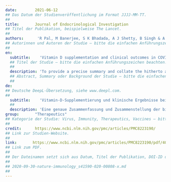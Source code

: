 ```yaml
---
date:        2021-06-12
## Das Datum der Studienveröffentlichung im Format JJJJ-MM-TT.
##
title:       Journal of Endocrinological Investigation
## Titel der Publikation, beispielweise The Lancet.
##
authors:      'R Pal, M Banerjee, S K Bhadada, A J Shetty, B Singh & A Vyas'
## Autorinnen und Autoren der Studie – bitte die einfachen Anführungszeichen beachten!
##
en:
  subtitle:    'Vitamin D supplementation and clinical outcomes in COVID-19: a systematic review and meta-analysis'
  ## Titel der Studie – bitte die einfachen Anführungszeichen beachten!
  ##
  description: 'To provide a precise summary and collate the hitherto available clinical evidence on the effect of vitamin D supplementation on clinical outcomes in COVID-19 patients. PubMed/MEDLINE, Scopus, and Web of Science databases were systematically searched using appropriate keywords till June 8, 2021, to identify observational studies and randomized controlled trials (RCTs) reporting adverse clinical outcomes (ICU admission and/or mortality) in COVID-19 patients receiving vitamin D supplementation vs. those not receiving the same. Both prior use and use of vitamin D after COVID-19 diagnosis were considered. Unadjusted/adjusted pooled odds ratio (OR) with 95% confidence intervals (CI) were calculated (PROSPERO registration number CRD42021248488). We identified 13 studies (10 observational, 3 RCTs) pooling data retrieved from 2933 COVID-19 patients. Pooled analysis of unadjusted data showed that vitamin D use in COVID-19 was significantly associated with reduced ICU admission/mortality. Similarly, on pooling adjusted risk estimates, vitamin D was also found to reduce the risk of adverse outcomes. Subgroup analysis showed that vitamin D supplementation was associated with improved clinical outcomes only in patients receiving the drug post-COVID-19 diagnosis and not in those who had received vitamin D before diagnosis. Vitamin D supplementation might be associated with improved clinical outcomes, especially when administered after the diagnosis of COVID-19. However, issues regarding the appropriate dose, duration, and mode of administration of vitamin D remain unanswered and need further research.'
  ## Abstract, Summary oder Background der Studie – bitte die einfachen Anführungszeichen beachten!
  ##
de: 
## Deutsche DeepL-Übersetzung, siehe www.deepl.com.
##
  subtitle:    'Vitamin-D-Supplementierung und klinische Ergebnisse bei COVID-19: eine systematische Überprüfung und Meta-Analyse'
  ##
  description: 'Eine genaue Zusammenfassung und Zusammenstellung der bisher verfügbaren klinischen Nachweise über die Wirkung einer Vitamin-D-Supplementierung auf die klinischen Ergebnisse bei COVID-19-Patienten. Die Datenbanken PubMed/MEDLINE, Scopus und Web of Science wurden bis zum 8. Juni 2021 systematisch unter Verwendung geeigneter Schlüsselwörter durchsucht, um Beobachtungsstudien und randomisierte kontrollierte Studien (RCTs) zu identifizieren, die über negative klinische Ergebnisse (Intensivstation und/oder Sterblichkeit) bei COVID-19-Patienten berichten, die eine Vitamin-D-Supplementierung erhalten haben, im Vergleich zu denen, die diese nicht erhalten haben. Berücksichtigt wurden sowohl die vorherige Einnahme als auch die Einnahme von Vitamin D nach der COVID-19-Diagnose. Es wurden unbereinigte/bereinigte gepoolte Odds Ratio (OR) mit 95% Konfidenzintervallen (CI) berechnet (PROSPERO-Registrierungsnummer CRD42021248488). Wir identifizierten 13 Studien (10 Beobachtungsstudien, 3 RCTs), in denen Daten von 2933 COVID-19-Patienten zusammengefasst wurden. Die gepoolte Analyse der unbereinigten Daten zeigte, dass die Einnahme von Vitamin D in der COVID-19-Studie signifikant mit einer geringeren Zahl von Krankenhauseinweisungen oder einer geringeren Sterblichkeit auf der Intensivstation verbunden war. Auch bei der Zusammenführung der bereinigten Risikoschätzungen wurde festgestellt, dass Vitamin D das Risiko nachteiliger Folgen verringert. Eine Untergruppenanalyse zeigte, dass eine Vitamin-D-Supplementierung nur bei den Patienten, die das Medikament nach der COVID-19-Diagnose erhielten, mit besseren klinischen Ergebnissen verbunden war, nicht aber bei denjenigen, die bereits vor der Diagnose Vitamin D erhalten hatten. Eine Vitamin-D-Supplementierung könnte mit einer Verbesserung der klinischen Ergebnisse verbunden sein, insbesondere wenn sie nach der Diagnose von COVID-19 verabreicht wird. Fragen zur angemessenen Dosis, Dauer und Art der Verabreichung von Vitamin D sind jedoch noch unbeantwortet und bedürfen weiterer Forschung.'
group:       "Therapeutics"
## Kategorie der Studie: Virus, Immunity, Therapeutics, Vaccines – bitte die Anführungszeichen beachten!
##
credit:      https://www.ncbi.nlm.nih.gov/pmc/articles/PMC8223190/
## Link zur Studien-Website.
##
link:       https://www.ncbi.nlm.nih.gov/pmc/articles/PMC8223190/pdf/40618_2021_Article_1614.pdf
## Link zum PDF.
##
## Der Dateinamen setzt sich aus Datum, Titel der Publikation, DOI-ID der Studie (nach dem letzten Slash) und der Dateiendung zusammen. Bitte den Unterstrich vor der DOI-ID beachten!
##
## 2020-09-30-nature-immunology_s41590-020-00808-x.md
##
---
```

<object data="{{ page.link }}" style='height:calc(100vh - 400px); width: 100%' type='application/pdf'></object>